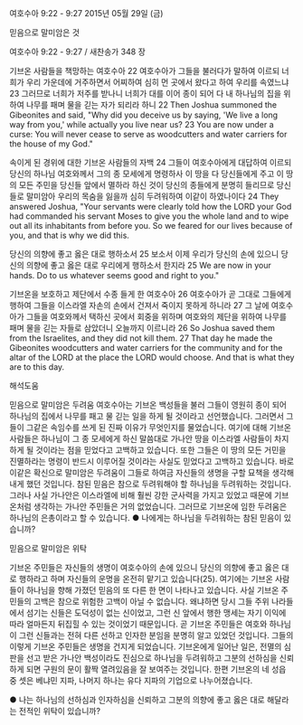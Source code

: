 여호수아 9:22 - 9:27 
2015년 05월 29일 (금)

믿음으로 말미암은 것



여호수아 9:22 - 9:27 / 새찬송가 348 장


기브온 사람들을 책망하는 여호수아
22 여호수아가 그들을 불러다가 말하여 이르되 너희가 우리 가운데에 거주하면서 어찌하여 심히 먼 곳에서 왔다고 하여 우리를 속였느냐 23 그러므로 너희가 저주를 받나니 너희가 대를 이어 종이 되어 다 내 하나님의 집을 위하여 나무를 패며 물을 긷는 자가 되리라 하니 
22 Then Joshua summoned the Gibeonites and said, "Why did you deceive us by saying, 'We live a long way from you,' while actually you live near us? 23 You are now under a curse: You will never cease to serve as woodcutters and water carriers for the house of my God." 

속이게 된 경위에 대한 기브온 사람들의 자백
24 그들이 여호수아에게 대답하여 이르되 당신의 하나님 여호와께서 그의 종 모세에게 명령하사 이 땅을 다 당신들에게 주고 이 땅의 모든 주민을 당신들 앞에서 멸하라 하신 것이 당신의 종들에게 분명히 들리므로 당신들로 말미암아 우리의 목숨을 잃을까 심히 두려워하여 이같이 하였나이다 
24 They answered Joshua, "Your servants were clearly told how the LORD your God had commanded his servant Moses to give you the whole land and to wipe out all its inhabitants from before you. So we feared for our lives because of you, and that is why we did this. 

당신의 의향에 좋고 옳은 대로 행하소서 
25 보소서 이제 우리가 당신의 손에 있으니 당신의 의향에 좋고 옳은 대로 우리에게 행하소서 한지라 
25 We are now in your hands. Do to us whatever seems good and right to you." 

기브온을 보호하고 제단에서 수종 들게 한 여호수아
26 여호수아가 곧 그대로 그들에게 행하여 그들을 이스라엘 자손의 손에서 건져서 죽이지 못하게 하니라 27 그 날에 여호수아가 그들을 여호와께서 택하신 곳에서 회중을 위하며 여호와의 제단을 위하여 나무를 패며 물을 긷는 자들로 삼았더니 오늘까지 이르니라
26 So Joshua saved them from the Israelites, and they did not kill them. 27 That day he made the Gibeonites woodcutters and water carriers for the community and for the altar of the LORD at the place the LORD would choose. And that is what they are to this day.

해석도움





믿음으로 말미암은 두려움 
여호수아는 기브온 백성들을 불러 그들이 영원히 종이 되어 하나님의 집에서 나무를 패고 물 긷는 일을 하게 될 것이라고 선언했습니다. 그러면서 그들이 그같은 속임수를 쓰게 된 진짜 이유가 무엇인지를 물었습니다. 여기에 대해 기브온 사람들은 하나님이 그 종 모세에게 하신 말씀대로 가나안 땅을 이스라엘 사람들이 차지하게 될 것이라는 점을 믿었다고 고백하고 있습니다. 또한 그들은 이 땅의 모든 거민을 진멸하라는 명령이 반드시 이루어질 것이라는 사실도 믿었다고 고백하고 있습니다. 바로 이같은 확신으로 말미암은 두려움이 그들로 하여금 자신들의 생명을 구할 묘책을 생각해내게 했던 것입니다. 참된 믿음은 참으로 두려워해야 할 하나님을 두려워하는 것입니다. 그러나 사실 가나안은 이스라엘에 비해 훨씬 강한 군사력을 가지고 있었고 때문에 기브온처럼 생각하는 가나안 주민들은 거의 없었습니다. 그러므로 기브온에 임한 두려움은 하나님의 은총이라고 할 수 있습니다.
●  나에게는 하나님을 두려워하는 참된 믿음이 있습니까? 



믿음으로 말미암은 위탁 

기브온 주민들은 자신들의 생명이 여호수아의 손에 있으니 당신의 의향에 좋고 옳은 대로 행하라고 하며 자신들의 운명을 온전히 맡기고 있습니다(25). 여기에는 기브온 사람들이 하나님을 향해 가졌던 믿음의 또 다른 한 면이 나타나고 있습니다. 사실 기브온 주민들의 고백은 참으로 위험한 고백이 아닐 수 없습니다. 왜냐하면 당시 그들 주위 나라들에서 섬기는 신들은 도덕성이 없는 신이었고, 그런 신 앞에서 행한 맹세는 자기 이익에 따라 얼마든지 뒤집힐 수 있는 것이었기 때문입니다. 곧 기브온 주민들은 여호와 하나님이 그런 신들과는 전혀 다른 선하고 인자한 분임을 분명히 알고 있었던 것입니다. 그들의 이렇게 기브온 주민들은 생명을 건지게 되었습니다. 기브온에게 일어난 일은, 전멸의 심판을 선고 받은 가나안 백성이라도 진심으로 하나님을 두려워하고 그분의 선하심을 신뢰하게 되면 구원의 문이 활짝 열려있음을 잘 보여주는 것입니다. 한편 기브온의 네 성읍 중 셋은 베냐민 지파, 나머지 하나는 유다 지파의 기업으로 나누어졌습니다.

●  나는 하나님의 선하심과 인자하심을 신뢰하고 그분의 의향에 좋고 옳은 대로 해달라는 전적인 위탁이 있습니까?